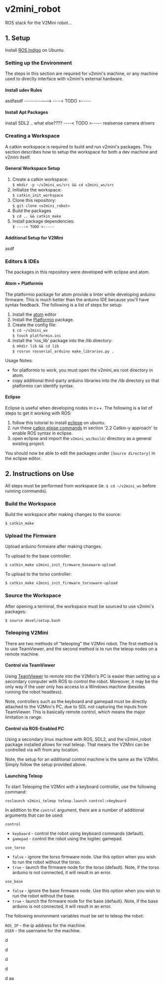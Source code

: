 # v2mini_robot

ROS stack for the V2Mini robot...

## 1. Setup

Install [ROS Indigo][ros-inst] on Ubuntu.

[ros-inst]:http://wiki.ros.org/indigo/Installation/Ubuntu

### Setting up the Environment

The steps in this section are required for v2mini's machine, or any machine used to directly interface with v2mini's external hardware.

#### Install udev Rules

asdfasdf ----------->  ----< TODO >-----

#### Install Apt Packages

install SDL2 .. what else????  ----< TODO >----- realsense camera drivers

### Creating a Workspace

A catkin workspace is required to build and run v2mini's packages. This section describes how to setup the workspace for both a dev machine and v2mini itself.

#### General Workspace Setup

1. Create a catkin workspace: </br>
    `$ mkdir -p ~/v2mini_ws/src && cd v2mini_ws/src` </br>
2. Initialize the workspace: </br>
    `$ catkin_init_workspace` </br>
3. Clone this repository: </br>
    `$ git clone <v2mini_robot>` </br>
4. Build the packages </br>
    `$ cd .. && catkin_make` </br>
5. Install package dependencies: </br>
    `$ ----< TODO >-----`


#### Additional Setup for V2Mini

asdf

### Editors & IDEs

The packages in this repository were developed with eclipse and atom.

#### Atom + Platformio

The platformio package for atom provide a linter while developing arduino firmware. This is much better than the arduino IDE because you'll have syntax feedback. The following is a list of steps for setup:   

1. Install the [atom][Atom] editor
2. Install the [Platformio][plat] package.
3. Create the config file: </br>
    `$ cd ~/v2mini_ws` </br>
    `$ touch platformio.ini` </br>
4. Install the 'ros_lib' package into the /lib directory: </br>
    `$ mkdir lib && cd lib` </br>
    `$ rosrun rosserial_arduino make_libraries.py .` </br>

Usage Notes:
- for platformio to work, you must open the v2mini_ws root directory in atom.
- copy additional third-party arduino libraries into the /lib directory so that platformio can identify syntax.

[Atom]:http://flight-manual.atom.io/getting-started/sections/installing-atom/#platform-linux

[plat]:http://docs.platformio.org/en/stable/ide/atom.html#installation

#### Eclipse

Eclipse is useful when developing nodes in c++. The following is a list of steps to get it working with ROS:

1. follow this tutorial to install [eclipse][ecli] on ubuntu.
2. run these [catkin elipse commands][ros-ecli] in section '2.2 Catkin-y approach' to enable ROS syntax in eclipse.
3. open eclipse and import the `v2mini_ws/build/` directory as a general existing project.

You should now be able to edit the packages under `[Source directory]` in the eclipse editor.

[ecli]:http://ubuntuhandbook.org/index.php/2016/01/how-to-install-the-latest-eclipse-in-ubuntu-16-04-15-10/

[ros-ecli]: http://wiki.ros.org/IDEs

## 2. Instructions on Use

All steps must be performed from workspace (ie. `$ cd ~/v2mini_ws` before running commands).

### Build the Workspace

Build the workspace after making changes to the source:

```
$ catkin_make
```

### Upload the Firmware

Upload arduino firmware after making changes.

To upload to the base controller:
```
$ catkin_make v2mini_init_firmware_baseware-upload
```

To upload to the torso controller:
```
$ catkin_make v2mini_init_firmware_torsoware-upload
```

### Source the Workspace

After opening a terminal, the workspace must be sourced to use v2mini's packages:

```
$ source devel/setup.bash
```

### Teleoping V2Mini

There are two methods of "teleoping" the V2Mini robot. The first method is to use TeamViewer, and the second method is to run the teleop nodes on a remote machine.

#### Control via TeamViewer

Using [TeamViewer][teamview] to remote into the V2Mini's PC is easier than setting up a secondary computer with ROS to control the robot. Moreover, it may be the only way if the user only has access to a Windows machine (besides running the robot headless).

Note, controllers such as the keyboard and gamepad must be directly attached to the V2Mini's PC, due to SDL not capturing the inputs from TeamViewer. This is basically remote control, which means the major limitation is range.

[teamview]:https://www.teamviewer.com/en/

#### Control via ROS-Enabled PC

Using a secondary linux machine with ROS, SDL2, and the v2mini_robot package installed allows for real teleop. That means the V2Mini can be controlled via wifi from any location.

Note, the setup for an additional control machine is the same as the V2Mini. Simply follow the setup provided above.  

#### Launching Teleop

To start Teleoping the V2Mini with a keyboard controller, use the following command:
```
roslaunch v2mini_teleop teleop.launch control:=keyboard
```
In addition to the `control` argument, there are a number of additional arguments that can be used:

`control`
- `keyboard` - control the robot using keyboard commands (default).
- `gamepad` - control the robot using the logitec gamepad.

`use_torso`
- `false` - ignore the torso firmware node. Use this option when you wish to run the robot without the torso.
- `true` - launch the firmware node for the torso (default). Note, if the torso arduino is not connected, it will result in an error.

`use_base`
- `false` - ignore the base firmware node. Use this option when you wish to run the robot without the base.
- `true` - launch the firmware node for the base (default). Note, if the base arduino is not connected, it will result in an error.

The following environment variables must be set to teleop the robot:

`ROS_IP` - the ip address for the machine. </br>
`USER` - the username for the machine.












d

d

d

d

d
aa
